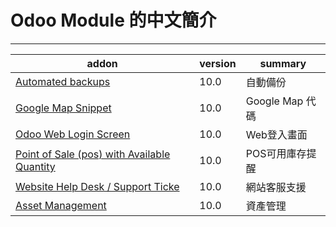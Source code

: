 Odoo Module 的中文簡介
===================================================

----------------
addon | version | summary
--- | --- | ---
[Automated backups](https://www.odoo.com/apps/modules/10.0/auto_backup/) | 10.0 | 自動備份
[Google Map Snippet](https://www.odoo.com/apps/modules/10.0/snippet_google_map/) | 10.0 | Google Map 代碼
[Odoo Web Login Screen](https://www.odoo.com/apps/modules/10.0/odoo_web_login/) | 10.0 | Web登入畫面
[Point of Sale (pos) with Available Quantity](https://www.odoo.com/apps/modules/10.0/pos_stock_avail/) | 10.0 | POS可用庫存提醒
[Website Help Desk / Support Ticke](https://www.odoo.com/apps/modules/10.0/website_support/) | 10.0 | 網站客服支援
[Asset Management](https://www.odoo.com/apps/modules/10.0/asset/) | 10.0 | 資產管理
